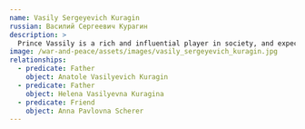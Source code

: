 ```yaml
---
name: Vasily Sergeyevich Kuragin
russian: Василий Сергеевич Курагин
description: >
  Prince Vassily is a rich and influential player in society, and expected to become wealthier still on the death of his relative Count Bezukhov. He will go to great lengths to secure the inheritance, even allowing Pierre to stay with his family as a favour to the dying old man. Self-seeking and manipulative, he has a low opinion of his children and he constantly seeks to see them marry into vast amounts of money.
image: /war-and-peace/assets/images/vasily_sergeyevich_kuragin.jpg
relationships:
  - predicate: Father
    object: Anatole Vasilyevich Kuragin
  - predicate: Father
    object: Helena Vasilyevna Kuragina
  - predicate: Friend
    object: Anna Pavlovna Scherer
---
```

